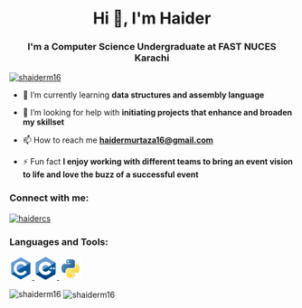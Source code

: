 <h1 align="center">Hi 👋, I'm Haider</h1>
<h3 align="center">I'm a Computer Science Undergraduate at FAST NUCES Karachi</h3>

<p align="left"> <a href="https://github.com/ryo-ma/github-profile-trophy"><img src="https://github-profile-trophy.vercel.app/?username=shaiderm16" alt="shaiderm16" /></a> </p>

- 🌱 I’m currently learning **data structures and assembly language**

- 🤝 I’m looking for help with **initiating projects that enhance and broaden my skillset**

- 📫 How to reach me **haidermurtaza16@gmail.com**

- ⚡ Fun fact **I enjoy working with different teams to bring an event vision to life and love the buzz of a successful event**

<h3 align="left">Connect with me:</h3>
<p align="left">
<a href="https://linkedin.com/in/haidercs" target="blank"><img align="center" src="https://raw.githubusercontent.com/rahuldkjain/github-profile-readme-generator/master/src/images/icons/Social/linked-in-alt.svg" alt="haidercs" height="30" width="40" /></a>
</p>

<h3 align="left">Languages and Tools:</h3>
<p align="left"> <a href="https://www.cprogramming.com/" target="_blank" rel="noreferrer"> <img src="https://raw.githubusercontent.com/devicons/devicon/master/icons/c/c-original.svg" alt="c" width="40" height="40"/> </a> <a href="https://www.w3schools.com/cpp/" target="_blank" rel="noreferrer"> <img src="https://raw.githubusercontent.com/devicons/devicon/master/icons/cplusplus/cplusplus-original.svg" alt="cplusplus" width="40" height="40"/> </a> <a href="https://www.python.org" target="_blank" rel="noreferrer"> <img src="https://raw.githubusercontent.com/devicons/devicon/master/icons/python/python-original.svg" alt="python" width="40" height="40"/> </a> </p>

<p><img align="left" src="https://github-readme-stats.vercel.app/api/top-langs?username=shaiderm16&show_icons=true&locale=en&layout=compact" alt="shaiderm16" /></p>

<p>&nbsp;<img align="center" src="https://github-readme-stats.vercel.app/api?username=shaiderm16&show_icons=true&locale=en" alt="shaiderm16" /></p>
